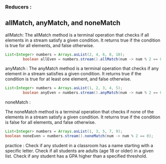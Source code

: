 ###   Reducers : 

allMatch, anyMatch, and noneMatch
----------------------------------------------


allMatch:
The allMatch method is a terminal operation that checks if all elements in a stream satisfy a given condition. 
It returns true if the condition is true for all elements, and false otherwise.


```java
List<Integer> numbers = Arrays.asList(2, 4, 6, 8, 10);
        boolean allEven = numbers.stream().allMatch(num -> num % 2 == 0);

```


anyMatch :
The anyMatch method is a terminal operation that checks if any element in a stream satisfies a given condition. 
It returns true if the condition is true for at least one element, and false otherwise.


```java
List<Integer> numbers = Arrays.asList(1, 2, 3, 4, 5);
        boolean anyEven = numbers.stream().anyMatch(num -> num % 2 == 0);


```


noneMatch : 

The noneMatch method is a terminal operation that checks if none of the elements in a stream satisfy a given condition. 
It returns true if the condition is false for all elements, and false otherwise.


```java
List<Integer> numbers = Arrays.asList(1, 3, 5, 7, 9);
boolean noneEven = numbers.stream().noneMatch(num -> num % 2 == 0);

```



practice :
Check if any student in a classroom has a name starting with a specific letter.
Check if all students are adults (age 18 or older) in a given list.
Check if any student has a GPA higher than a specified threshold.

